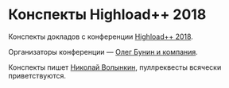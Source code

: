 # Конспекты Highload++ 2018

Конспекты докладов с конференции [Highload++ 2018](https://highload.ru).

Организаторы конференции — [Олег Бунин и компания](http://ontico.ru/).

Конспекты пишет [Николай Волынкин](https://t.me/docops), пуллреквесты всячески приветствуются.
